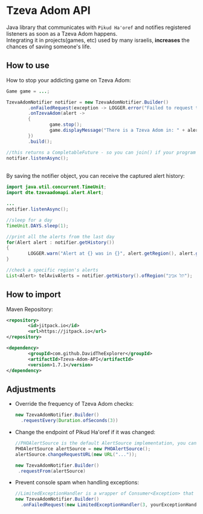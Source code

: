 # Tzeva Adom API
Java library that communicates with `Pikud Ha'oref` and notifies registered listeners as soon as a Tzeva Adom happens.\
Integrating it in projects(games, etc) used by many israelis, **increases** the chances of saving someone's life.

## How to use
How to stop your addicting game on Tzeva Adom:
```java
Game game = ...;

TzevaAdomNotifier notifier = new TzevaAdomNotifier.Builder()
        .onFailedRequest(exception -> LOGGER.error("Failed to request the latest alert from Pikud Haoref", exception))
        .onTzevaAdom(alert ->
        {
                game.stop();
                game.displayMessage("There is a Tzeva Adom in: " + alert.getRegion());
        })
        .build();

//this returns a CompletableFuture - so you can join() if your program needs to stay silent until a Tzeva Adom happens
notifier.listenAsync();
```
\
By saving the notifier object, you can receive the captured alert history:
```java
import java.util.concurrent.TimeUnit;
import dte.tzevaadomapi.alert.Alert;

...
notifier.listenAsync();

//sleep for a day
TimeUnit.DAYS.sleep(1);

//print all the alerts from the last day
for(Alert alert : notifier.getHistory()) 
{
        LOGGER.warn("Alert at {} was in {}", alert.getRegion(), alert.getDate());
}

//check a specific region's alerts
List<Alert> telAvivAlerts = notifier.getHistory().ofRegion("תל אביב");
```

## How to import
Maven Repository:
```xml
<repository>
        <id>jitpack.io</id>
        <url>https://jitpack.io</url>
</repository>
```

```xml
<dependency>
        <groupId>com.github.DavidTheExplorer</groupId>
        <artifactId>Tzeva-Adom-API</artifactId>
        <version>1.7.1</version>
</dependency>
```


## Adjustments
- Override the frequency of Tzeva Adom checks:
  ```java
  new TzevaAdomNotifier.Builder()
  	.requestEvery(Duration.ofSeconds(3))
  ```
  
-  Change the endpoint of Pikud Ha'oref if it was changed:
   ```java
   //PHOAlertSource is the default AlertSource implementation, you can also implement your own.
   PHOAlertSource alertSource = new PHOAlertSource();
   alertSource.changeRequestURL(new URL("..."));
   
   new TzevaAdomNotifier.Builder()
   	.requestFrom(alertSource)
   ```
   
- Prevent console spam when handling exceptions:
  ```java
  //LimitedExceptionHandler is a wrapper of Consumer<Exception> that stops handling after X times
  new TzevaAdomNotifier.Builder()
  	.onFailedRequest(new LimitedExceptionHandler(3, yourExceptionHandler));
   ```

